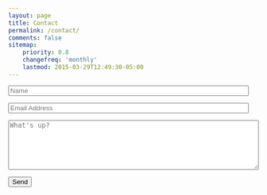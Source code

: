 ```yaml
---
layout: page
title: Contact
permalink: /contact/
comments: false
sitemap:
    priority: 0.8
    changefreq: 'monthly'
    lastmod: 2015-03-29T12:49:30-05:00
---
```


<form method="POST" action="//formspree.io/barnard.graham@gmail.com">
    <p><input style="width:96%;" type="text" name="name" class="contact-name" placeholder="Name" ></p>
    <p><input style="width:96%;" type="email" name="_replyto" class="contact-email" placeholder="Email Address"></p>
   	<p><textarea name="body" placeholder="What's up?" style="width:100%; height: 100px;" ></textarea></p>
   	<input type="hidden" name="_next" value="/thanks" />
    <input type="submit" value="Send">
</form>